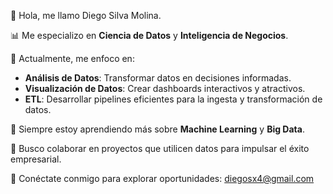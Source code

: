 👋 Hola, me llamo Diego Silva Molina.

📊 Me especializo en **Ciencia de Datos** y **Inteligencia de Negocios**.

🚀 Actualmente, me enfoco en:
- **Análisis de Datos**: Transformar datos en decisiones informadas.
- **Visualización de Datos**: Crear dashboards interactivos y atractivos.
- **ETL**: Desarrollar pipelines eficientes para la ingesta y transformación de datos.

🌱 Siempre estoy aprendiendo más sobre **Machine Learning** y **Big Data**.

💞️ Busco colaborar en proyectos que utilicen datos para impulsar el éxito empresarial.

🔗 Conéctate conmigo para explorar oportunidades: [diegosx4@gmail.com](mailto:diegosx4@gmail.com)
